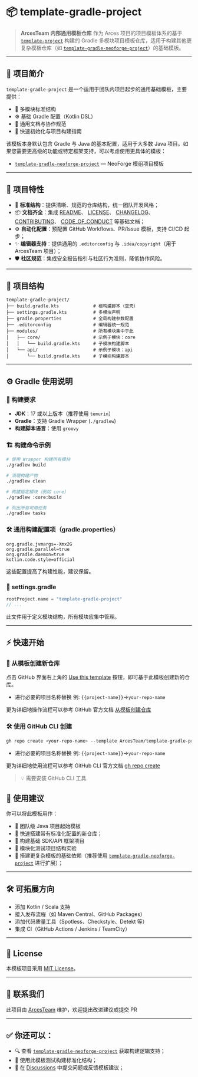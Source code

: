 # 📦 template-gradle-project

> **ArcesTeam 内部通用模板仓库**
> 作为 Arces 项目的项目模板体系的基于 [`template-project`](https://github.com/ArcesTeam/template-project) 构建的 Gradle
> 多模块项目模板仓库，适用于构建其他更复杂模板仓库（如 [`template-gradle-neoforge-project`](https://github.com/ArcesTeam/template-gradle-neoforge-project)）的基础模板。

---

## 📘 项目简介

`template-gradle-project` 是一个适用于团队内项目起步的通用基础模板，主要提供：

- 🧱 多模块标准结构
- ⚙️ 基础 Gradle 配置（Kotlin DSL）
- 📁 通用文档与协作规范
- 🚀 快速初始化与项目构建指南

该模板本身默认包含 Gradle 与 Java 的基本配置，适用于大多数 Java 项目。如果您需要更高级的功能或特定框架支持，可以考虑使用更具体的模板：

- [`template-gradle-neoforge-project`](https://github.com/ArcesTeam/template-gradle-neoforge-project) — NeoForge 模组项目模板

---

## 🚀 项目特性

- 🎯 **标准结构**：提供清晰、规范的仓库结构，统一团队开发风格；
- 📦 **文档齐全**：集成
  [README](https://github.com/ArcesTeam/template-gradle-project/blob/main/README-template.md)、
  [LICENSE](https://github.com/ArcesTeam/template-gradle-project/blob/main/LICENSE)、
  [CHANGELOG](https://github.com/ArcesTeam/template-gradle-project/blob/main/CHANGELOG/)、
  [CONTRIBUTING](https://github.com/ArcesTeam/template-gradle-project/blob/main/.github/CONTRIBUTING.md)、
  [CODE_OF_CONDUCT](https://github.com/ArcesTeam/template-gradle-project/blob/main/.github/CODE_OF_CONDUCT.md)
  等基础文档；
- ⚙️ **自动化配置**：预配置 GitHub Workflows、PR/Issue 模板，支持 CI/CD 起步；
- ✨ **编辑器支持**：提供通用的
  `.editorconfig` 与
  `.idea/copyright`（用于 ArcesTeam 项目）；
- 🛡️ **社区规范**：集成安全报告指引与社区行为准则，降低协作风险。

---

## 🧩 项目结构

```
template-gradle-project/
├── build.gradle.kts             # 根构建脚本（空壳）
├── settings.gradle.kts          # 多模块声明
├── gradle.properties            # 全局构建参数配置
├── .editorconfig                # 编辑器统一规范
├── modules/                     # 所有模块集中于此
│   ├── core/                    # 示例子模块：core
│   │   └── build.gradle.kts     # 子模块构建脚本
│   └── api/                     # 示例子模块：api
│       └── build.gradle.kts     # 子模块构建脚本
```

---

## ⚙️ Gradle 使用说明

### 🔧 构建要求

- **JDK**：17 或以上版本（推荐使用 `temurin`）
- **Gradle**：支持 Gradle Wrapper (`./gradlew`)
- **构建脚本语言**：使用 `groovy`

### 🏗️ 构建命令示例

```bash
# 使用 Wrapper 构建所有模块
./gradlew build

# 清理构建产物
./gradlew clean

# 构建指定模块（例如 core）
./gradlew :core:build

# 列出所有可用任务
./gradlew tasks
```

### 🛠️ 通用构建配置项（gradle.properties）

```properties
org.gradle.jvmargs=-Xmx2G
org.gradle.parallel=true
org.gradle.daemon=true
kotlin.code.style=official
```

这些配置提高了构建性能，建议保留。

### 📌 settings.gradle

```groovy
rootProject.name = "template-gradle-project"
// ...
```

此文件用于定义模块结构，所有模块应集中管理。

---

## ⚡️ 快速开始

### 🧱 从模板创建新仓库

点击 GitHub
界面右上角的 [Use this template](https://github.com/ArcesTeam/template-gradle-project/generate)
按钮，即可基于此模板创建新的仓库。

- 进行必要的项目名称替换 例: `{{project-name}}`->`your-repo-name`

更为详细地操作流程可以参考 GitHub
官方文档 [从模板创建仓库](https://docs.github.com/zh/repositories/creating-and-managing-repositories/creating-a-repository-from-a-template)

### 🛠️ 使用 GitHub CLI 创建

```bash
gh repo create <your-repo-name> --template ArcesTeam/template-gradle-project
```

- 进行必要的项目名称替换 例: `{{project-name}}`->`your-repo-name`

更为详细地使用流程可以参考 GitHub CLI
官方文档 [gh repo create](https://cli.github.com/manual/gh_repo_create)

> 💡 需要安装 GitHub CLI 工具

## 🧭 使用建议

你可以将此模板用作：

- 💼 团队级 Java 项目起始模板
- 🚀 快速搭建带有标准化配置的新仓库；
- 🔧 构建基础 SDK/API 框架项目
- 🧪 模块化测试项目结构实验
- 📁 搭建更复杂模板的基础依赖（推荐使用 [`template-gradle-neoforge-project`](https://github.com/ArcesTeam/template-gradle-neoforge-project) 进行扩展）；

---

## 🛠️ 可拓展方向

- 添加 Kotlin / Scala 支持
- 接入发布流程（如 Maven Central、GitHub Packages）
- 添加代码质量工具（Spotless、Checkstyle、Detekt 等）
- 集成 CI（GitHub Actions / Jenkins / TeamCity）

---

## 📄 License

本模板项目采用 [MIT License](https://github.com/ArcesTeam/template-gradle-project/blob/main/LICENSE)。

---

## 📣 联系我们

此项目由 [ArcesTeam](https://github.com/ArcesTeam) 维护，欢迎提出改进建议或提交 PR

---

## ✅ 你还可以：

- 🔍 查看 [ `template-gradle-neoforge-project`](https://github.com/ArcesTeam/template-gradle-neoforge-project) 获取构建逻辑支持；
- 🧪 使用此模板测试构建标准化结构；
- 💬 在 [Discussions](https://github.com/orgs/ArcesTeam/discussions) 中提交问题或反馈模板建议；
